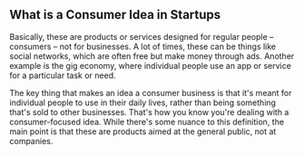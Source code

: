 ## What is a Consumer Idea in Startups
Basically, these are products or services designed for regular people – consumers – not for businesses. A lot of times, these can be things like social networks, which are often free but make money through ads. Another example is the gig economy, where individual people use an app or service for a particular task or need.

The key thing that makes an idea a consumer business is that it's meant for individual people to use in their daily lives, rather than being something that's sold to other businesses. That's how you know you're dealing with a consumer-focused idea. While there's some nuance to this definition, the main point is that these are products aimed at the general public, not at companies.